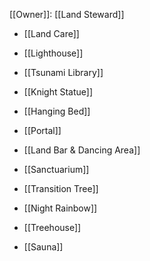 [[Owner]]: [[Land Steward]]

- [[Land Care]]

- [[Lighthouse]]
- [[Tsunami Library]]
- [[Knight Statue]]
- [[Hanging Bed]]
- [[Portal]]
- [[Land Bar & Dancing Area]]
- [[Sanctuarium]]
- [[Transition Tree]]
- [[Night Rainbow]]
- [[Treehouse]]
- [[Sauna]]